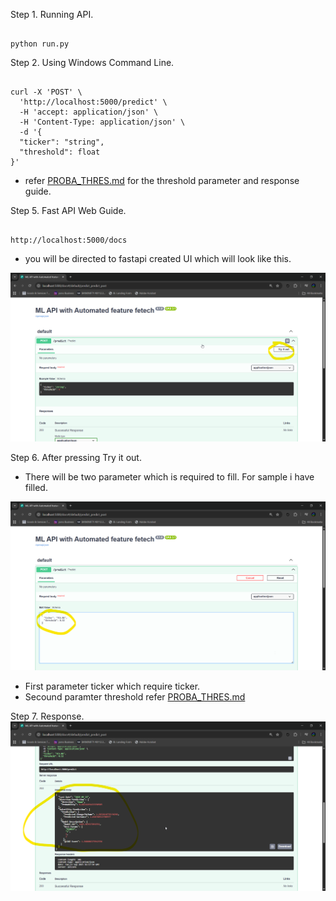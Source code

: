 Step 1. Running API.

```

python run.py

```

Step 2. Using Windows Command Line.

```

curl -X 'POST' \
  'http://localhost:5000/predict' \
  -H 'accept: application/json' \
  -H 'Content-Type: application/json' \
  -d '{
  "ticker": "string",
  "threshold": float
}'

```

- refer [PROBA_THRES.md](PROBA_THRES.md) for the threshold parameter and response guide.

Step 5. Fast API Web Guide.
```

http://localhost:5000/docs

```
- you will be directed to fastapi created UI which will look like this. 

![](image/FastAPI_first.png)

Step 6. After pressing Try it out.
- There will be two parameter which is required to fill. For sample i have filled.

![](image/FastAPI_payload.png)

* First parameter ticker which require ticker.
* Secound paramter threshold refer [PROBA_THRES.md](PROBA_THRES.md)

Step 7. Response.
![](image/FastAPI_response.png)



